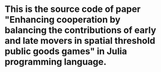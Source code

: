 # This is the source code of paper "Enhancing cooperation by balancing the contributions of early and late movers in spatial threshold public goods games" in Julia programming language.
